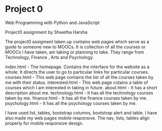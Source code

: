 # Project 0

Web Programming with Python and JavaScript

Project0 assignment by Shwetha Harsha 

The project0 assigment taken up contains web pages which serve as a guide to someone new to MOOCs. It is collection of all the courses or MOOCs I have taken, am taking or planning to take. They range from Technology, Finance , Arts and Psychology.  

index.html - The homepage. Contains the interface for the website as a whole. It directs the user to go to particular links for particular courses.
courses.html - This web page contains the list of all the courses taken by me with their status. 
interested.html - This web page cotains a table of courses which I am interested in taking in future. 
about.html - It has a short description about me. 
technology.html - It has all the technology courses taken by me.
finance.html - It has all the finance courses taken by me.
psychology.html - It has all the psychology courses taken by me.

I have used list, tables, bootstrap columns, bootstrap alert and table.
I have also made my web pages mobile responsive. The nav, lists, tables align properly for mobile responsive design.
